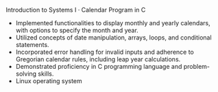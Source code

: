 Introduction to Systems I · Calendar Program in C
-	Implemented functionalities to display monthly and yearly calendars, with options to specify the month and year.
-	Utilized concepts of date manipulation, arrays, loops, and conditional statements.
-	Incorporated error handling for invalid inputs and adherence to Gregorian calendar rules, including leap year calculations.
-	Demonstrated proficiency in C programming language and problem-solving skills.
-	Linux operating system
